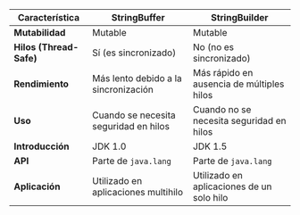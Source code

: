| Característica               | StringBuffer                      | StringBuilder                     |
|------------------------------|-----------------------------------|-----------------------------------|
| **Mutabilidad**              | Mutable                           | Mutable                           |
| **Hilos (Thread-Safe)**      | Sí (es sincronizado)              | No (no es sincronizado)           |
| **Rendimiento**              | Más lento debido a la sincronización | Más rápido en ausencia de múltiples hilos |
| **Uso**                      | Cuando se necesita seguridad en hilos | Cuando no se necesita seguridad en hilos |
| **Introducción**             | JDK 1.0                           | JDK 1.5                           |
| **API**                      | Parte de `java.lang`              | Parte de `java.lang`              |
| **Aplicación**               | Utilizado en aplicaciones multihilo | Utilizado en aplicaciones de un solo hilo |
